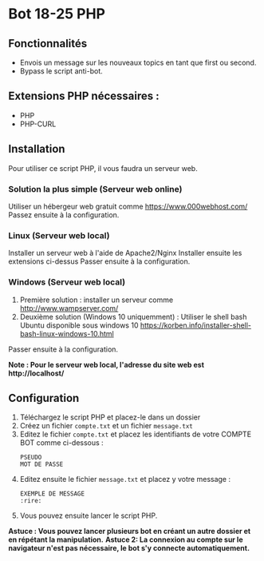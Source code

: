 # Bot 18-25 PHP

## Fonctionnalités
* Envois un message sur les nouveaux topics en tant que first ou second.
* Bypass le script anti-bot.

## Extensions PHP nécessaires :
* PHP
* PHP-CURL

## Installation
Pour utiliser ce script PHP, il vous faudra un serveur web.

### Solution la plus simple (Serveur web online)
Utiliser un hébergeur web gratuit comme https://www.000webhost.com/ 
Passez ensuite à la configuration.

### Linux (Serveur web local)
Installer un serveur web à l'aide de Apache2/Nginx
Installer ensuite les extensions ci-dessus
Passer ensuite à la configuration.

### Windows (Serveur web local)
1. Première solution : installer un serveur comme http://www.wampserver.com/
1. Deuxième solution (Windows 10 uniquemment) : Utiliser le shell bash Ubuntu disponible sous windows 10 https://korben.info/installer-shell-bash-linux-windows-10.html

Passer ensuite à la configuration.

**Note : Pour le serveur web local, l'adresse du site web est http://localhost/**

## Configuration
1. Téléchargez le script PHP et placez-le dans un dossier
1. Créez un fichier `compte.txt` et un fichier `message.txt`
1. Editez le fichier `compte.txt` et placez les identifiants de votre COMPTE BOT comme ci-dessous :
    ```
    PSEUDO
    MOT DE PASSE
    ```
4. Editez ensuite le fichier `message.txt` et placez y votre message :
    ```
    EXEMPLE DE MESSAGE
    :rire:
    ```
4. Vous pouvez ensuite lancer le script PHP.

**Astuce : Vous pouvez lancer plusieurs bot en créant un autre dossier et en répétant la manipulation.**
**Astuce 2: La connexion au compte sur le navigateur n'est pas nécessaire, le bot s'y connecte automatiquement.**

